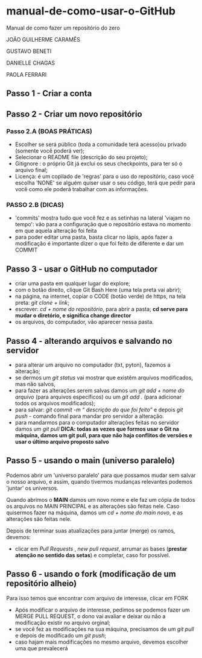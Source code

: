 # manual-de-como-usar-o-GitHub
Manual de como fazer um repositório do zero

JOÃO GUILHERME CARAMÊS

GUSTAVO BENETI

DANIELLE CHAGAS

PAOLA FERRARI

## Passo 1 - Criar a conta

## Passo 2 - Criar um novo repositório

### Passo 2.A  (BOAS PRÁTICAS) 
  
  - Escolher se será público (toda a comunidade terá acesso)ou privado (somente você poderá ver); 
  - Selecionar o README file (descrição do seu projeto);
  - Gitignore : o próprio Git já exclui os seus checkpoints, para ter só o arquivo final;
  - Licença: é um copilado de 'regras' para o uso do repositório, caso você escolha 'NONE' se alguém quiser usar o seu código, terá que pedir para você como ele poderá trabalhar com as informações.
 
### PASSO 2.B (DICAS)
  - 'commits' mostra tudo que você fez e as setinhas na lateral 'viajam no tempo': vão para a configuração que o repositório estava no momento em que aquela alteração foi feita
  - para poder editar uma pasta, basta clicar no lápis, após fazer a modificação é importante dizer o que foi feito de diferente e dar um COMMIT

## Passo 3 - usar o GitHub no computador
  - criar uma pasta em qualquer lugar do explore;
  - com o botão direito, clique Git Bash Here (uma tela preta vai abrir);
  - na página, na internet, copiar o CODE (botão verde) de https, na tela preta: *git clone + link*;
  - escrever: *cd + nome do repositório*, para abrir a pasta; **cd serve para mudar o diretório, e significa change director**
  - os arquivos, do computador, vão aparecer nessa pasta.

## Passo 4 - alterando arquivos e salvando no servidor
  - para alterar um arquivo no computador (txt, pyton), fazemos a alteração;
  - se dermos um *git status* vai mostrar que existêm arquivos modificados, mas não salvos,
  - para fazer as alterações serem salvas damos um *git add + nome do arquivo* (para arquivos específicos) ou um *git add .* (para adicionar todos os arquivos modificados);
  - para salvar: *git commit -m “ descrição do que foi feito”* e depois *git push* - comando final para mandar pro servidor a alteração.
  - para mandarmos para o computador alterações feitas no servidor damos um *git pull* **DICA: todas as vezes que formos usar o Git na máquina, damos um git pull, para que não haja conflitos de versões e usar o último arquivo proposto salvo**
 
## Passo 5 - usando o main (universo paralelo)
Podemos abrir um 'universo paralelo' para que possamos mudar sem salvar o nosso arquivo, e assim, quando tivermos mudanças relevantes podemos 'juntar' os universos.

Quando abrimos o **MAIN** damos um novo nome e ele faz um cópia de todos os arquivos no MAIN PRINCIPAL e as alterações são feitas nele. Caso quisermos fazer na máquina, damos um *cd + nome do main novo*, e as alterações são feitas nele. 

Depois de terminar suas atualizações para juntar (merge) os ramos, devemos:
  - clicar em *Pull Requests* , *new pull request*, arrumar as bases (**prestar atenção no sentido das setas**) e completar, caso for possível. 

## Passo 6 - usando o fork (modificação de um repositório alheio)
Para isso temos que encontrar com arquivo de interesse, clicar em FORK 
  - Após modificar o arquivo de interesse, pedimos se podemos fazer um MERGE PULL REQUEST, o dono vai avaliar e deixar ou não a modificação existir no arquivo orginal; 
  - se você fez as modificações na sua máquina, precisamos de um *git pull* e depois de modificado um *git push*;
  - caso hajam mais modificações no mesmo arquivo, devemos escolher uma que prevalecerá
